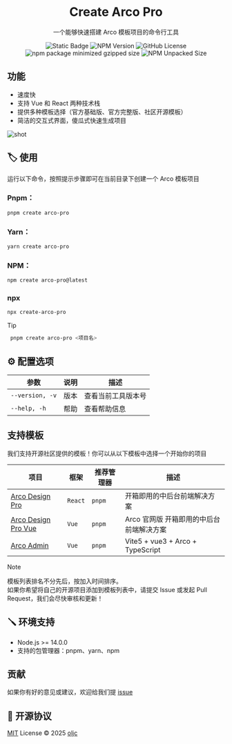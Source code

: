 <div align="center">

<h1 align="center">Create Arco Pro</h1>
<p align="center">一个能够快速搭建 Arco 模板项目的命令行工具</p> 
  
![Static Badge](https://img.shields.io/badge/%E8%B6%85%E7%BA%A7%E5%BF%AB%E7%9A%84Cli%20-bright?logo=bytedance&color=%23fff)
![NPM Version](https://img.shields.io/npm/v/create-arco-pro?logo=npm&logoColor=%23CB3837&label=version&labelColor=%23E8F3FF&color=%23165DFF)
![GitHub License](https://img.shields.io/github/license/oljc/create-arco-pro?labelColor=%23404040&color=%2300B42A)
![npm package minimized gzipped size](https://img.shields.io/bundlejs/size/create-arco-pro?label=mini%20size&labelColor=%231d2129&color=%230E42D2)
![NPM Unpacked Size](https://img.shields.io/npm/unpacked-size/create-arco-pro?logo=javascript&color=%233491FA)

</div>

## 功能

- 速度快
- 支持 Vue 和 React 两种技术栈
- 提供多种模板选择（官方基础版、官方完整版、社区开源模板）
- 简洁的交互式界面，傻瓜式快速生成项目

![shot](https://github.com/user-attachments/assets/26c165f4-e99e-4318-bf13-fe90b9d382d2)

## 🏷️ 使用

运行以下命令，按照提示步骤即可在当前目录下创建一个 Arco 模板项目

### Pnpm：

```sh
pnpm create arco-pro
```

### Yarn：

```sh
yarn create arco-pro
```

### NPM：

```sh
npm create arco-pro@latest
```

### npx

```sh
npx create-arco-pro
```

> [!TIP]
> ```sh
>  pnpm create arco-pro <项目名>
> ```

## ⚙️ 配置选项

| 参数 | 说明 | 描述 |
| --- | --- | --- |
| `--version, -v` | 版本 | 查看当前工具版本号 |
| `--help, -h` | 帮助 | 查看帮助信息 |

## 支持模板

我们支持开源社区提供的模板！你可以从以下模板中选择一个开始你的项目

| 项目 | 框架 | 推荐管理器 | 描述 |
| ----| ----- | --- | ---- |
| [Arco Design Pro](https://react-pro.arco.design) | `React` | `pnpm` | 开箱即用的中后台前端解决方案 |
| [Arco Design Pro Vue](https://vue-pro.arco.design) | `Vue` | `pnpm` | Arco 官网版 开箱即用的中后台前端解决方案 |
| [Arco Admin ](https://github.com/oljc/arco-admin) | `Vue` | `pnpm` | Vite5 + vue3 + Arco + TypeScript |

> [!NOTE]
> 模板列表排名不分先后，按加入时间排序。    
> 如果你希望将自己的开源项目添加到模板列表中，请提交 Issue 或发起 Pull Request，我们会尽快审核和更新！

## 🪛 环境支持
- Node.js >= 14.0.0
- 支持的包管理器：pnpm、yarn、npm

## 贡献

如果你有好的意见或建议，欢迎给我们提 [issue](https://github.com/oljc/creat-arco-pro/issues)

## 📑 开源协议

[MIT](./LICENSE) License © 2025 [oljc](https://github.com/oljc)
